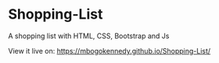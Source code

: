 # Shopping-List
A shopping list with HTML, CSS, Bootstrap and Js


View it live on: https://mbogokennedy.github.io/Shopping-List/
